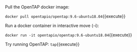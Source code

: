 Pull the OpenTAP docker image:

`docker pull opentapio/opentap:9.6-ubuntu18.04`{{execute}}


Run a docker container in interactive move (-i):

`docker run -it opentapio/opentap:9.6-ubuntu18.04`{{execute}}


Try running OpenTAP:
`tap`{{execute}}